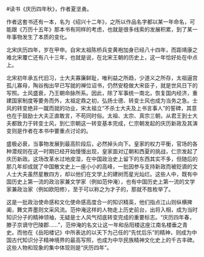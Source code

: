 #读书《庆历四年秋》，作者夏坚勇。

作者这套书还有一本，名为《绍兴十二年》，之所以作品名字都以某一年命名，可能跟《万历十五年》那本书有同样的考虑，也就是很多线索的发展积累，到了某一年事物发生了本质的变化。

北宋庆历四年，岁在甲申。自宋太祖陈桥兵变黄袍加身已经八十四年，而距靖康之难北宋覆亡还有八十三年，也就是说，在北宋王朝的历史上，这一年恰好处在中点上。

北宋初年承五代旧习，士大夫寡廉鲜耻，唯利益之所趋，少道义之所存，太祖逼宫孤儿寡母，陶谷掏出早已写就的禅位诏书，仍然安稳做大宋臣子，就是世风日下的写照。士风盛衰，乃王朝命脉所系。因此，除了军事统一南北，恢复国内经济，重建国家制度等要务而外，太祖定鼎之初，弘扬士德、转变士风也成为当务之急。士风的转变绝非一蹴而就的功业，宋太祖立“不杀士大夫及上书言事人”的誓碑，其意也在于鼓励士大夫正直敢言，不苟同时俗。太祖、太宗、真宗三朝，从君王到士大夫都致力于转变士风，到仁宗朝这一转变基本完成，仁宗朝发起的庆历新政及其演变则是作者在本书中要重点讨论的。

盛极必衰，当事物发展到最高阶段后，必然掉头向下。皇家的权力平衡，官场的各种潜规则在这一时期已经开始慢慢出现，皇家面对辽朝和西夏的挑战，仁宗发起了庆历新政。这场改革水过地皮湿，在中国政治史上留下的东西其实不多，但随后的那几年却成就了中国散文史上一座小小的高峰，一批因参与支持新政而被贬谪的文人士大夫虽然星散四方，却以他们在文学上的建树而星光灿烂。这些人中，既有中国历史上第一流的政治家兼文学家（例如范仲淹），也有中国历史上第一流的文学家兼政治家（例如欧阳修），至于可以称之为才子的，那就不胜枚举了。

这是一批政治使命感和文化使命感高度合一的知识精英，他们指点江山则纵横捭阖，舞文弄墨则文采风流。范仲淹这样的人物走上历史前台，出将入相，成为当时知识分子的精神领袖，无疑是士人风气彻底转变完成的重要标志。“庆历四年春，滕子京谪守巴陵郡……”，范仲淹的名文让这一年和岳阳楼这座江南名楼垂之青史。而他在《岳阳楼记》中所表达的以天下为己任的“先忧后乐”的精神，则成为中国古代知识分子精神境界的最高写照，也成为中华民族精神文化史上的千古丰碑。 这些人物和现象的集中体现则是“庆历四年”。

